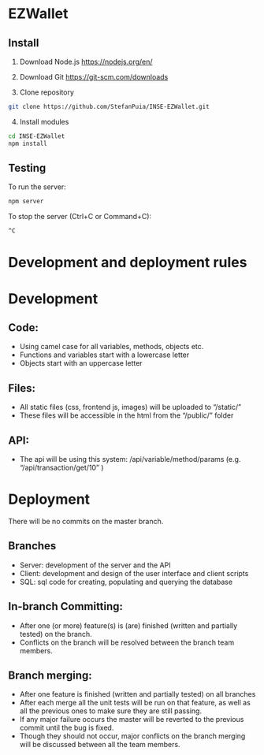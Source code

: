# EZWallet

Install
-------
1. Download Node.js 
https://nodejs.org/en/

2. Download Git
https://git-scm.com/downloads

3. Clone repository
```bash
git clone https://github.com/StefanPuia/INSE-EZWallet.git
```

4. Install modules
```bash
cd INSE-EZWallet
npm install
```

Testing
-------
To run the server:
```bash
npm server
```

To stop the server (Ctrl+C or Command+C):
```bash
^C
```


# Development and deployment rules

Development
===========

Code:
-----

*   Using camel case for all variables, methods, objects etc.
*   Functions and variables start with a lowercase letter
*   Objects start with an uppercase letter

Files:
------

*   All static files (css, frontend js, images) will be uploaded to “/static/”
*   These files will be accessible in the html from the “/public/” folder

API:
----

*   The api will be using this system: /api/variable/method/params (e.g. “/api/transaction/get/10” )

Deployment
==========

There will be no commits on the master branch.

Branches
--------

*	Server: development of the server and the API
*	Client: development and design of the user interface and client scripts
*	SQL: sql code for creating, populating and querying the database

In-branch Committing:
---------------------

*   After one (or more) feature(s) is (are) finished (written and partially tested) on the branch.
*   Conflicts on the branch will be resolved between the branch team members.

Branch merging:
---------------

*   After one feature is finished (written and partially tested) on all branches
*   After each merge all the unit tests will be run on that feature, as well as all the previous ones to make sure they are still passing.
*   If any major failure occurs the master will be reverted to the previous commit until the bug is fixed.
*   Though they should not occur, major conflicts on the branch merging will be discussed between all the team members.
